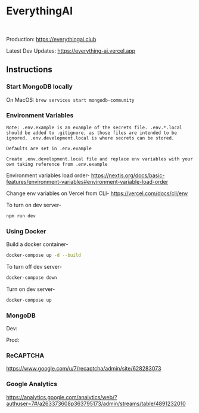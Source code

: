 # EverythingAI

<br />

Production: https://everythingai.club

Latest Dev Updates: https://everything-ai.vercel.app

## Instructions

### Start MongoDB locally

On MacOS: `brew services start mongodb-community`

### Environment Variables

```
Note: .env.example is an example of the secrets file. .env.*.local should be added to .gitignore, as those files are intended to be ignored. .env.development.local is where secrets can be stored.

Defaults are set in .env.example

Create .env.development.local file and replace env variables with your own taking reference from .env.example
```

Environment variables load order- https://nextjs.org/docs/basic-features/environment-variables#environment-variable-load-order

Change env variables on Vercel from CLI- https://vercel.com/docs/cli/env

To turn on dev server-
```sh
npm run dev
```

### Using Docker

Build a docker container- 
```sh
docker-compose up -d --build
```

To turn off dev server-
```sh
docker-compose down
```

Turn on dev server-
```sh
docker-compose up
```

### MongoDB

Dev:

Prod:


### ReCAPTCHA

https://www.google.com/u/7/recaptcha/admin/site/628283073


### Google Analytics

https://analytics.google.com/analytics/web/?authuser=7#/a263373608p363795173/admin/streams/table/4891232010